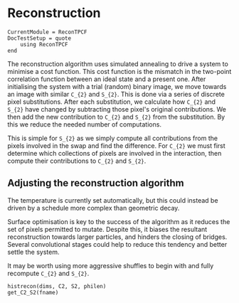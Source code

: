 # Reconstruction

```@meta
CurrentModule = ReconTPCF
DocTestSetup = quote
    using ReconTPCF
end
```

The reconstruction algorithm uses simulated annealing to drive a system to minimise
a cost function. This cost function is the mismatch in the two-point correlation
function between an ideal state and a present one. After initialising the system
with a trial (random) binary image, we move towards an image with similar ``C_{2}``
and ``S_{2}``. This is done via a series of discrete pixel substitutions. After
each substitution, we calculate how ``C_{2}`` and ``S_{2}`` have changed by subtracting
those pixel's original contributions. We then add the new contribution to ``C_{2}``
and ``S_{2}`` from the substitution. By this we reduce the needed number of
computations.

This is simple for ``S_{2}`` as we simply compute all contributions from the pixels
involved in the swap and find the difference. For ``C_{2}`` we must first determine
which collections of pixels are involved in the interaction, then compute their
contributions to ``C_{2}`` and ``S_{2}``.

## Adjusting the reconstruction algorithm

The temperature is currently set automatically, but this could instead be driven by a
schedule more complex than geometric decay.

Surface optimisation is key to the success of the algorithm as it reduces the set of
pixels permitted to mutate. Despite this, it biases the resultant reconstruction
towards larger particles, and hinders the closing of bridges. Several convolutional
stages could help to reduce this tendency and better settle the system.

It may be worth using more aggressive shuffles to begin with and fully recompute
``C_{2}`` and ``S_{2}``.


```@docs
histrecon(dims, C2, S2, philen)
get_C2_S2(fname)
```
